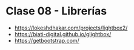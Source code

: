 # Clase 08 - Librerías

- https://lokeshdhakar.com/projects/lightbox2/
- https://biati-digital.github.io/glightbox/
- https://getbootstrap.com/